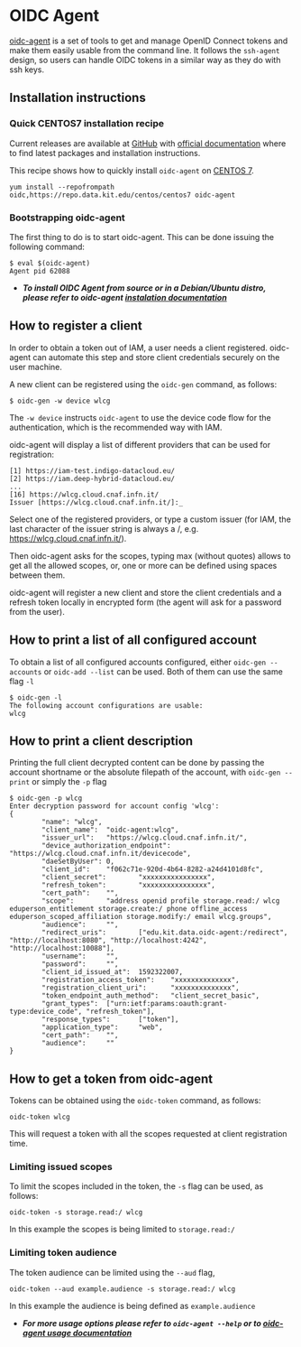 # OIDC Agent 

[oidc-agent](https://github.com/indigo-dc/oidc-agent) is a set of tools to get and manage OpenID Connect tokens and make them easily usable from the command line. It follows the ```ssh-agent``` design, so users can handle OIDC tokens in a similar way as they do with ssh keys.

## **Installation instructions**

### **Quick CENTOS7 installation recipe**

Current releases are available at [GitHub](https://github.com/indigo-dc/oidc-agent/releases) with [official documentation](https://repo.data.kit.edu/) where to find latest packages and installation instructions.

This recipe shows how to quickly install ```oidc-agent``` on [CENTOS 7](https://repo.data.kit.edu/centos/centos7).

```
yum install --repofrompath oidc,https://repo.data.kit.edu/centos/centos7 oidc-agent
```

### **Bootstrapping oidc-agent**

The first thing to do is to start oidc-agent. This can be done issuing the following command:

```
$ eval $(oidc-agent)
Agent pid 62088
```

* ***To install OIDC Agent from source or in a Debian/Ubuntu distro, please refer to oidc-agent [instalation documentation](https://indigo-dc.gitbook.io/oidc-agent/installation/install)***

## **How to register a client** 

In order to obtain a token out of IAM, a user needs a client registered. oidc-agent can automate this step and store client credentials securely on the user machine.

A new client can be registered using the ```oidc-gen``` command, as follows:

```
$ oidc-gen -w device wlcg
```
The ```-w device``` instructs ```oidc-agent``` to use the device code flow for the authentication, which is the recommended way with IAM.

oidc-agent will display a list of different providers that can be used for registration:

```
[1] https://iam-test.indigo-datacloud.eu/
[2] https://iam.deep-hybrid-datacloud.eu/
...
[16] https://wlcg.cloud.cnaf.infn.it/
Issuer [https://wlcg.cloud.cnaf.infn.it/]:_
```

Select one of the registered providers, or type a custom issuer (for IAM, the last character of the issuer string is always a /, e.g. https://wlcg.cloud.cnaf.infn.it/).

Then oidc-agent asks for the scopes, typing max (without quotes) allows to get all the allowed scopes, or, one or more can be defined using spaces between them.

oidc-agent will register a new client and store the client credentials and a refresh token locally in encrypted form (the agent will ask for a password from the user).

## **How to print a list of all configured account** 

To obtain a list of all configured accounts configured, either ```oidc-gen --accounts``` or ```oidc-add --list``` can be used. Both of them can use the same flag ```-l```

```
$ oidc-gen -l
The following account configurations are usable: 
wlcg
```

## **How to print a client description** 

Printing the full client decrypted content can be done by passing the account shortname or the absolute filepath of the account, with ```oidc-gen --print``` or simply the ```-p``` flag


```
$ oidc-gen -p wlcg
Enter decryption password for account config 'wlcg': 
{
        "name": "wlcg",
        "client_name":  "oidc-agent:wlcg",
        "issuer_url":   "https://wlcg.cloud.cnaf.infn.it/",
        "device_authorization_endpoint":        "https://wlcg.cloud.cnaf.infn.it/devicecode",
        "daeSetByUser": 0,
        "client_id":    "f062c71e-920d-4b64-8282-a24d4101d8fc",
        "client_secret":        "xxxxxxxxxxxxxxxx",
        "refresh_token":        "xxxxxxxxxxxxxxxx",
        "cert_path":    "",
        "scope":        "address openid profile storage.read:/ wlcg eduperson_entitlement storage.create:/ phone offline_access eduperson_scoped_affiliation storage.modify:/ email wlcg.groups",
        "audience":     "",
        "redirect_uris":        ["edu.kit.data.oidc-agent:/redirect", "http://localhost:8080", "http://localhost:4242", "http://localhost:10088"],
        "username":     "",
        "password":     "",
        "client_id_issued_at":  1592322007,
        "registration_access_token":    "xxxxxxxxxxxxxx",
        "registration_client_uri":      "xxxxxxxxxxxxxx",
        "token_endpoint_auth_method":   "client_secret_basic",
        "grant_types":  ["urn:ietf:params:oauth:grant-type:device_code", "refresh_token"],
        "response_types":       ["token"],
        "application_type":     "web",
        "cert_path":    "",
        "audience":     ""
}
```

## **How to get a token from oidc-agent** 

Tokens can be obtained using the ```oidc-token``` command, as follows:

```
oidc-token wlcg
```

This will request a token with all the scopes requested at client registration time. 

### **Limiting issued scopes** 

To limit the scopes included in the token, the ```-s``` flag can be used, as follows:

```
oidc-token -s storage.read:/ wlcg
```

In this example the scopes is being limited to ```storage.read:/```

### **Limiting token audience** 

The token audience can be limited using the ```--aud``` flag,

```
oidc-token --aud example.audience -s storage.read:/ wlcg
```

In this example the audience is being defined as ```example.audience```

* ***For more usage options please refer to ```oidc-agent --help``` or to [oidc-agent usage documentation](https://indigo-dc.gitbook.io/oidc-agent/user)***
